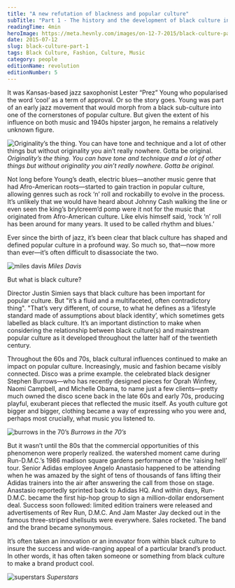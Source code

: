 ```yaml
---
title: "A new refutation of blackness and popular culture"
subTitle: "Part 1 - The history and the development of black culture in lifestyle."
readingTime: 4min
heroImage: https://meta.hevnly.com/images/on-12-7-2015/black-culture-part-1-dmc-hero.jpg
date: 2015-07-12
slug: black-culture-part-1
tags: Black Culture, Fashion, Culture, Music
category: people
editionName: revolution
editionNumber: 5
---
```



It was Kansas-based jazz saxophonist Lester “Prez” Young who popularised the word ‘cool’ as a term of approval. Or so the story goes. Young was part of an early jazz movement that would morph from a black sub-culture into one of the cornerstones of popular culture. But given the extent of his influence on both music and 1940s hipster jargon, he remains a relatively unknown figure.

![Originality’s the thing. You can have tone and technique and a lot of other things but without originality you ain’t really nowhere. Gotta be original.](https://meta.hevnly.com/images/on-12-7-2015/black-culture-part-1-prez.jpg)
*Originality’s the thing. You can have tone and technique and a lot of other things but without originality you ain’t really nowhere. Gotta be original.*

Not long before Young’s death, electric blues—another music genre that had Afro-American roots—started to gain traction in popular culture, allowing genres such as rock ‘n’ roll and rockabilly to evolve in the process. It’s unlikely that we would have heard about Johnny Cash walking the line or even seen the king’s brylcreem’d pomp were it not for the music that originated from Afro-American culture. Like elvis himself said, ‘rock ‘n’ roll has been around for many years. It used to be called rhythm and blues.’

Ever since the birth of jazz, it’s been clear that black culture has shaped and defined popular culture in a profound way. So much so, that—now more than ever—it’s often difficult to disassociate the two.

![miles davis](https://meta.hevnly.com/images/on-12-7-2015/black-culture-part-1-miles.jpg)
*Miles Davis*

But what is black culture?

Director Justin Simien says that black culture has been important for popular culture. But "it’s a fluid and a multifaceted, often contradictory thing". "That’s very different, of course, to what he defines as a ‘lifestyle standard made of assumptions about black identity’, which sometimes gets labelled as black culture. It’s an important distinction to make when considering the relationship between black culture(s) and mainstream popular culture as it developed throughout the latter half of the twentieth century.

Throughout the 60s and 70s, black cultural influences continued to make an impact on popular culture. Increasingly, music and fashion became visibly connected. Disco was a prime example. the celebrated black designer Stephen Burrows—who has recently designed pieces for Oprah Winfrey, Naomi Campbell, and Michelle Obama, to name just a few clients—pretty much owned the disco scene back in the late 60s and early 70s, producing playful, exuberant pieces that reflected the music itself. As youth culture got bigger and bigger, clothing became a way of expressing who you were and, perhaps most crucially, what music you listened to.

![burrows in the 70’s](https://meta.hevnly.com/images/on-12-7-2015/black-culture-part-1-burrows.jpg)
*Burrows in the 70’s*

 But it wasn’t until the 80s that the commercial opportunities of this phenomenon were properly realized. the watershed moment came during Run-D.M.C.’s 1986 madison square gardens performance of the ‘raising hell’ tour. Senior Adidas employee Angelo Anastasio happened to be attending when he was amazed by the sight of tens of thousands of fans lifting their Adidas trainers into the air after answering the call from those on stage. Anastasio reportedly sprinted back to Adidas HQ. And within days, Run-D.M.C. became the first hip-hop group to sign a million-dollar endorsement deal. Success soon followed: limited edition trainers were released and advertisements of Rev Run, D.M.C. And Jam Master Jay decked out in the famous three-striped shellsuits were everywhere. Sales rocketed. The band and the brand became synonymous.

It’s often taken an innovation or an innovator from within black culture to insure the success and wide-ranging appeal of a particular brand’s product. In other words, it has often taken someone or something from black culture to make a brand product cool.

![superstars](https://meta.hevnly.com/images/on-12-7-2015/black-culture-part-1-concert.jpg)
*Superstars*
